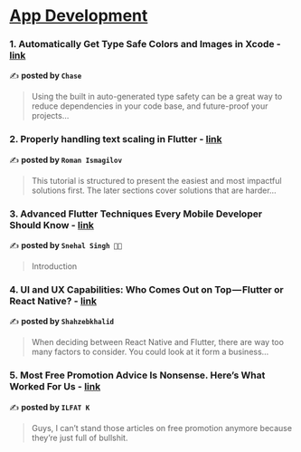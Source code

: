 
<h1><a href=https://medium.com/tag/mobile-app-development/recommended target="_blank" rel="noopener noreferrer">App Development</a></h1>
<h3>1. Automatically Get Type Safe Colors and Images in Xcode - <a href="https://medium.com/@jpmtech/automatically-get-type-safe-colors-and-images-in-xcode-8bff1a5f09cf" target="_blank" rel="noopener noreferrer">link</a></h3>

✍️ **posted by `Chase`**

<blockquote>Using the built in auto-generated type safety can be a great way to reduce dependencies in your code base, and future-proof your projects…</blockquote>

<h3>2. Properly handling text scaling in Flutter - <a href="https://medium.com/@pomis172/properly-handling-text-scaling-in-flutter-313fe717816c" target="_blank" rel="noopener noreferrer">link</a></h3>

✍️ **posted by `Roman Ismagilov`**

<blockquote>This tutorial is structured to present the easiest and most impactful solutions first. The later sections cover solutions that are harder…</blockquote>

<h3>3. Advanced Flutter Techniques Every Mobile Developer Should Know - <a href="https://medium.com/@imsnehalsingh/advanced-flutter-techniques-every-mobile-developer-should-know-3e779cbc603c" target="_blank" rel="noopener noreferrer">link</a></h3>

✍️ **posted by `Snehal Singh 👩‍💻`**

<blockquote>Introduction</blockquote>

<h3>4. UI and UX Capabilities: Who Comes Out on Top — Flutter or React Native? - <a href="https://medium.com/@shahzebkhalid97/ui-and-ux-capabilities-who-comes-out-on-top-flutter-or-react-native-646292bca335" target="_blank" rel="noopener noreferrer">link</a></h3>

✍️ **posted by `Shahzebkhalid`**

<blockquote>When deciding between React Native and Flutter, there are way too many factors to consider. You could look at it form a business…</blockquote>

<h3>5. Most Free Promotion Advice Is Nonsense. Here’s What Worked For Us - <a href="https://medium.com/better-marketing/most-free-promotion-advice-is-nonsense-heres-what-worked-for-us-456ddc928a7c" target="_blank" rel="noopener noreferrer">link</a></h3>

✍️ **posted by `ILFAT K`**

<blockquote>Guys, I can’t stand those articles on free promotion anymore because they’re just full of bullshit.</blockquote>

